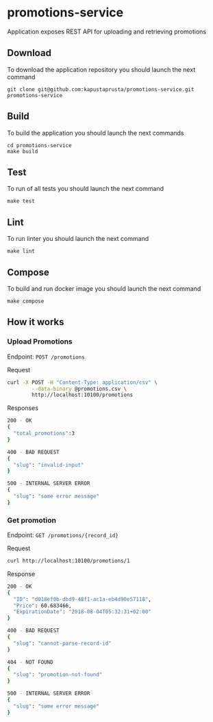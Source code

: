 # promotions-service
Application exposes REST API for uploading and retrieving promotions

## Download
To download the application repository you should launch the next command
```
git clone git@github.com:kapustaprusta/promotions-service.git promotions-service
```

## Build
To build the application you should launch the next commands
```
cd promotions-service
make build
```

## Test
To run of all tests you should launch the next command
```
make test
```

## Lint
To run linter you should launch the next command
```
make lint
````

## Compose
To build and run docker image you should launch the next command
```
make compose
````

## How it works

### Upload Promotions

Endpoint: `POST /promotions`

Request
```sh
curl -X POST -H "Content-Type: application/csv" \
        --data-binary @promotions.csv \
        http://localhost:10100/promotions
```

Responses
```sh
200 - OK
{
  "total_promotions":3
}

400 - BAD REQUEST
{
  "slug": "invalid-input"
}

500 - INTERNAL SERVER ERROR
{
  "slug": "some error message"
}
```

### Get promotion

Endpoint: `GET /promotions/{record_id}`

Request
```sh
curl http://localhost:10100/promotions/1
```

Response
```sh
200 - OK
{
  "ID": "d018ef0b-dbd9-48f1-ac1a-eb4d90e57118",
  "Price": 60.683466,
  "ExpirationDate": "2018-08-04T05:32:31+02:00"
}

400 - BAD REQUEST
{
  "slug": "cannot-parse-record-id"
}

404 - NOT FOUND
{
  "slug": "promotion-not-found"
}

500 - INTERNAL SERVER ERROR
{
  "slug": "some error message"
}
```